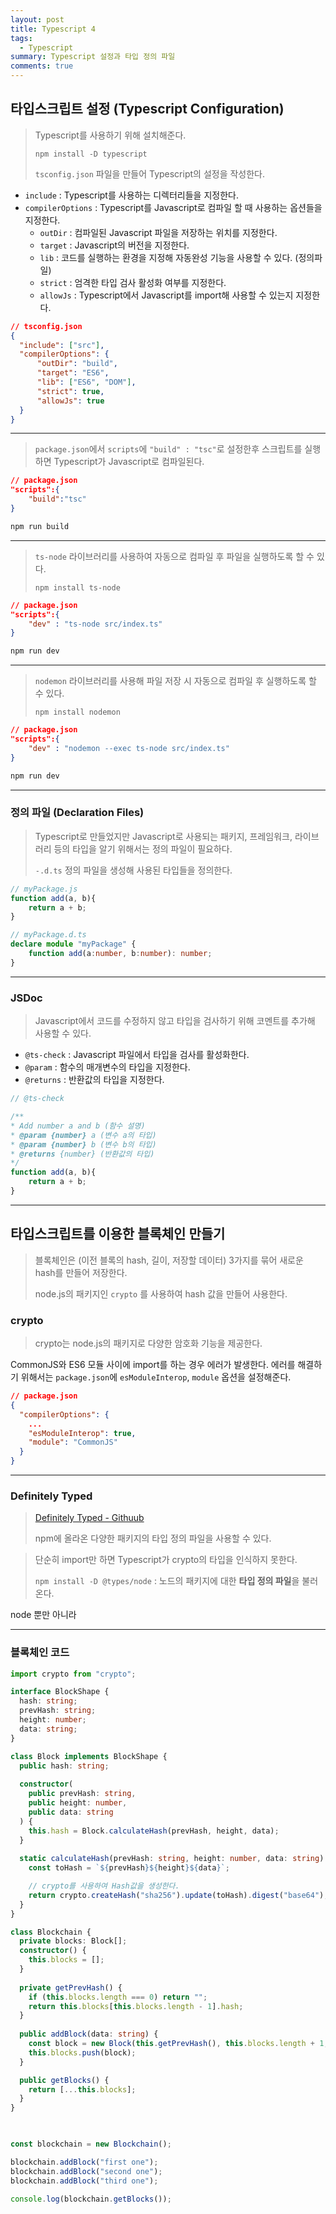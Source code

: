 ```yaml
---
layout: post
title: Typescript 4
tags:
  - Typescript
summary: Typescript 설정과 타입 정의 파일
comments: true
---
```


## 타입스크립트 설정 (Typescript Configuration)

> Typescript를 사용하기 위해 설치해준다.
> 
> `npm install -D typescript`
> 
> `tsconfig.json` 파일을 만들어 Typescript의 설정을 작성한다.

- `include` : Typescript를 사용하는 디렉터리들을 지정한다.
- `compilerOptions` : Typescript를 Javascript로 컴파일 할 때 사용하는 옵션들을 지정한다.
	- `outDir` : 컴파일된 Javascript 파일을 저장하는 위치를 지정한다.
	- `target` : Javascript의 버전을 지정한다.
	- `lib` : 코드를 실행하는 환경을 지정해 자동완성 기능을 사용할 수 있다.  (정의파일)
	- `strict` : 엄격한 타입 검사 활성화 여부를 지정한다.
	- `allowJs` : Typescript에서 Javascript를 import해 사용할 수 있는지 지정한다.


```json title="tsconfig.json"
// tsconfig.json
{
  "include": ["src"],
  "compilerOptions": {
	  "outDir": "build",
	  "target": "ES6",
	  "lib": ["ES6", "DOM"],
	  "strict": true,
	  "allowJs": true
  }
}
```

---

> `package.json`에서 `scripts`에 `"build" : "tsc"`로 설정한후 스크립트를 실행하면 Typescript가 Javascript로 컴파일된다.

``` json title="package.json"
// package.json
"scripts":{
	"build":"tsc"
}
```


``` bash
npm run build
```

---

> `ts-node` 라이브러리를 사용하여 자동으로 컴파일 후 파일을 실행하도록 할 수 있다.
> 
> `npm install ts-node`

```json
// package.json
"scripts":{
	"dev" : "ts-node src/index.ts"
}
```

``` bash
npm run dev
```

---

> `nodemon` 라이브러리를 사용해 파일 저장 시 자동으로 컴파일 후 실행하도록 할 수 있다.
>
> `npm install nodemon`

```json
// package.json
"scripts":{
	"dev" : "nodemon --exec ts-node src/index.ts"
}
```

``` bash
npm run dev
```

---

### 정의 파일 (Declaration Files)

> Typescript로 만들었지만 Javascript로 사용되는 패키지, 프레임워크, 라이브러리 등의 타입을 알기 위해서는 정의 파일이 필요하다.
> 
> `-.d.ts` 정의 파일을 생성해 사용된 타입들을 정의한다.

```javascript title="myPackage.js"
// myPackage.js
function add(a, b){
	return a + b;
}
```

```typescript title="myPackage.d.ts"
// myPackage.d.ts
declare module "myPackage" {
	function add(a:number, b:number): number;
}
```

---

### JSDoc

> Javascript에서 코드를 수정하지 않고 타입을 검사하기 위해 코멘트를 추가해 사용할 수 있다.

- `@ts-check` : Javascript 파일에서 타입을 검사를 활성화한다.
- `@param` : 함수의 매개변수의 타입을 지정한다.
- `@returns` : 반환값의 타입을 지정한다.

```javascript title="javascript JSDoc"
// @ts-check

/**
* Add number a and b (함수 설명)
* @param {number} a (변수 a의 타입)
* @param {number} b (변수 b의 타입)
* @returns {number} (반환값의 타입)
*/
function add(a, b){
	return a + b;
}
```

---

## 타입스크립트를 이용한 블록체인 만들기

> 블록체인은 (이전 블록의 hash, 길이, 저장할 데이터) 3가지를 묶어 새로운 hash를 만들어 저장한다.
>
> node.js의 패키지인 `crypto` 를 사용하여 hash 값을 만들어 사용한다.
>


### crypto

> crypto는 node.js의 패키지로 다양한 암호화 기능을 제공한다.

CommonJS와 ES6 모듈 사이에 import를 하는 경우 에러가 발생한다.
에러를 해결하기 위해서는 `package.json`에 `esModuleInterop`, `module` 옵션을 설정해준다.

```json
// package.json
{
  "compilerOptions": {
	...    
	"esModuleInterop": true,
    "module": "CommonJS"
  }
}
```

---

### Definitely Typed

> [Definitely Typed - Githuub](https://github.com/DefinitelyTyped/DefinitelyTyped)
> 
> npm에 올라온 다양한 패키지의 타입 정의 파일을 사용할 수 있다.


> 단순히 import만 하면 Typescript가 crypto의 타입을 인식하지 못한다.
> 
> `npm install -D @types/node` : 노드의 패키지에 대한 **타입 정의 파일**을 불러온다.

node 뿐만 아니라 

---

### 블록체인 코드

``` typescript
import crypto from "crypto";

interface BlockShape {
  hash: string;
  prevHash: string;
  height: number;
  data: string;
}

class Block implements BlockShape {
  public hash: string;
  
  constructor(
    public prevHash: string,
    public height: number,
    public data: string
  ) {
    this.hash = Block.calculateHash(prevHash, height, data);
  }
  
  static calculateHash(prevHash: string, height: number, data: string): string {
    const toHash = `${prevHash}${height}${data}`;

	// crypto를 사용하여 Hash값을 생성한다.
    return crypto.createHash("sha256").update(toHash).digest("base64");
  }
}

class Blockchain {
  private blocks: Block[];
  constructor() {
    this.blocks = [];
  }
  
  private getPrevHash() {
    if (this.blocks.length === 0) return "";
    return this.blocks[this.blocks.length - 1].hash;
  }
  
  public addBlock(data: string) {
    const block = new Block(this.getPrevHash(), this.blocks.length + 1, data);
    this.blocks.push(block);
  }

  public getBlocks() {
    return [...this.blocks];
  }
}

  

const blockchain = new Blockchain();

blockchain.addBlock("first one");
blockchain.addBlock("second one");
blockchain.addBlock("third one");

console.log(blockchain.getBlocks());
```

